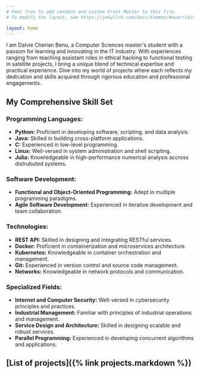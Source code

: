 ```yaml
---
# Feel free to add content and custom Front Matter to this file.
# To modify the layout, see https://jekyllrb.com/docs/themes/#overriding-theme-defaults

layout: home
---
```


I am Dalvie Cherian Benu, a Computer Sciences master's student with a passion for learning and innovating in the IT industry.
With experiences ranging from teaching assistant roles in ethical hacking to functional testing in satellite projects, I bring a
unique blend of technical expertise and practical experience. Dive into my world of projects where each reflects my dedication
and skills acquired through rigorous education and professional engagements.

## My Comprehensive Skill Set

### Programming Languages:
- **Python:** Proficient in developing software, scripting, and data analysis.
- **Java:** Skilled in building cross-platform applications.
- **C:** Experienced in low-level programming.
- **Linux:** Well-versed in system administration and shell scripting.
- **Julia:** Knowledgeable in high-performance numerical analysis accross distrubuted systems.

### Software Development:
- **Functional and Object-Oriented Programming:** Adept in multiple programming paradigms.
- **Agile Software Development:** Experienced in iterative development and team collaboration.

### Technologies:
- **REST API:** Skilled in designing and integrating RESTful services.
- **Docker:** Proficient in containerization and microservices architecture.
- **Kubernetes:** Knowledgeable in container orchestration and management.
- **Git:** Experienced in version control and source code management.
- **Networks:** Knowledgeable in network protocols and communication.

### Specialized Fields:
- **Internet and Computer Security:** Well-versed in cybersecurity principles and practices.
- **Industrial Management:** Familiar with principles of industrial operations and management.
- **Service Design and Architecture:** Skilled in designing scalable and robust services.
- **Parallel Programming:** Experienced in developing concurrent algorithms and applications.


## [List of projects]({% link projects.markdown %})
